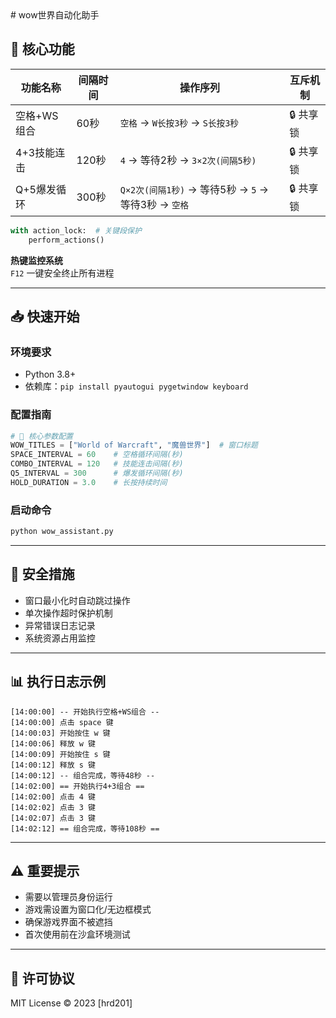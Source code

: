 <MARKDOWN>
# wow世界自动化助手

## 🚀 核心功能

| 功能名称         | 间隔时间   | 操作序列                           | 互斥机制  |
|------------------|------------|------------------------------------|-----------|
| 空格+WS组合      | 60秒       | `空格` → `W长按3秒` → `S长按3秒`  | 🔒 共享锁 |
| 4+3技能连击      | 120秒      | `4` → 等待2秒 → `3×2次(间隔5秒)`  | 🔒 共享锁 |
| Q+5爆发循环      | 300秒      | `Q×2次(间隔1秒)` → 等待5秒 → `5` → 等待3秒 → `空格` | 🔒 共享锁 |

```python
with action_lock:  # 关键段保护
    perform_actions()
```

**热键监控系统**  
`F12` 一键安全终止所有进程

---

## 📥 快速开始

### 环境要求
- Python 3.8+
- 依赖库：`pip install pyautogui pygetwindow keyboard`

### 配置指南
```python
# 🔧 核心参数配置
WOW_TITLES = ["World of Warcraft", "魔兽世界"]  # 窗口标题
SPACE_INTERVAL = 60    # 空格循环间隔(秒)
COMBO_INTERVAL = 120   # 技能连击间隔(秒) 
Q5_INTERVAL = 300      # 爆发循环间隔(秒)
HOLD_DURATION = 3.0    # 长按持续时间
```

### 启动命令
```bash
python wow_assistant.py
```

---

## 🛑 安全措施
- 窗口最小化时自动跳过操作
- 单次操作超时保护机制
- 异常错误日志记录
- 系统资源占用监控

---

## 📊 执行日志示例
```
[14:00:00] -- 开始执行空格+WS组合 --
[14:00:00] 点击 space 键
[14:00:03] 开始按住 w 键
[14:00:06] 释放 w 键
[14:00:09] 开始按住 s 键
[14:00:12] 释放 s 键
[14:00:12] -- 组合完成，等待48秒 --
[14:02:00] == 开始执行4+3组合 ==
[14:02:00] 点击 4 键
[14:02:02] 点击 3 键
[14:02:07] 点击 3 键
[14:02:12] == 组合完成，等待108秒 ==
```

---

## ⚠️ 重要提示
- 需要以管理员身份运行
- 游戏需设置为窗口化/无边框模式
- 确保游戏界面不被遮挡
- 首次使用前在沙盒环境测试

---

## 📜 许可协议
MIT License © 2023 [hrd201]

